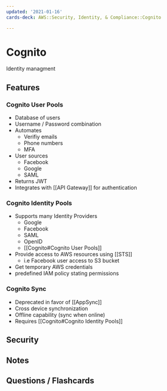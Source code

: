 ```yaml
---
updated: '2021-01-16'
cards-deck: AWS::Security, Identity, & Compliance::Cognito

---
```


# Cognito

Identity managment

## Features

### Cognito User Pools

- Database of users
- Username / Password combination
- Automates
    - Verifiy emails
    - Phone numbers
    - MFA
- User sources
    - Facebook
    - Google
    - SAML
- Returns JWT
- Integrates with [[API Gateway]] for authentication

### Cognito Identity Pools

- Supports many Identity Providers
    - Google
    - Facebook
    - SAML
    - OpenID
    - [[Cognito#Cognito User Pools]]
- Provide access to AWS resources using [[STS]]
    - i.e Facebook user access to S3 bucket
- Get temporary AWS credentials
- predefined IAM policy stating permissions

### Cognito Sync

- Deprecated in favor of [[AppSync]]
- Cross device synchronization
- Offline capability (sync when online)
- Requires [[Cognito#Cognito Identity Pools]]

## Security

## Notes

## Questions / Flashcards
